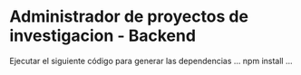# Administrador de proyectos de investigacion - Backend

Ejecutar el siguiente código para generar las dependencias
...
npm install
...
